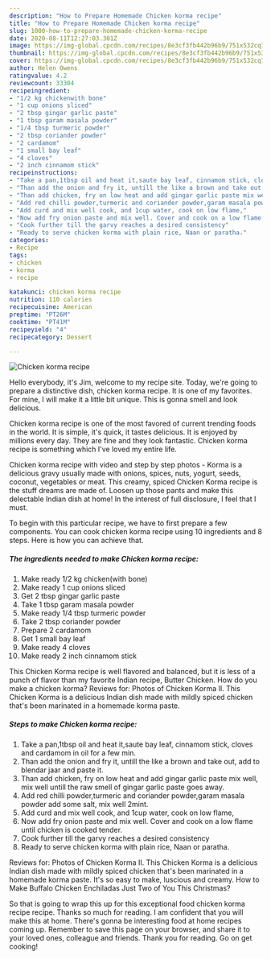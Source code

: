 ```yaml
---
description: "How to Prepare Homemade Chicken korma recipe"
title: "How to Prepare Homemade Chicken korma recipe"
slug: 1000-how-to-prepare-homemade-chicken-korma-recipe
date: 2020-08-11T12:27:03.301Z
image: https://img-global.cpcdn.com/recipes/8e3cf3fb442b96b9/751x532cq70/chicken-korma-recipe-recipe-main-photo.jpg
thumbnail: https://img-global.cpcdn.com/recipes/8e3cf3fb442b96b9/751x532cq70/chicken-korma-recipe-recipe-main-photo.jpg
cover: https://img-global.cpcdn.com/recipes/8e3cf3fb442b96b9/751x532cq70/chicken-korma-recipe-recipe-main-photo.jpg
author: Helen Owens
ratingvalue: 4.2
reviewcount: 33304
recipeingredient:
- "1/2 kg chickenwith bone"
- "1 cup onions sliced"
- "2 tbsp gingar garlic paste"
- "1 tbsp garam masala powder"
- "1/4 tbsp turmeric powder"
- "2 tbsp coriander powder"
- "2 cardamom"
- "1 small bay leaf"
- "4 cloves"
- "2 inch cinnamom stick"
recipeinstructions:
- "Take a pan,1tbsp oil and heat it,saute bay leaf, cinnamom stick, cloves and cardamom in oil for a few min."
- "Than add the onion and fry it, untill the like a brown and take out, add to blendar jaar and paste it."
- "Than add chicken, fry on low heat and add gingar garlic paste mix well, mix well untill the raw smell of gingar garlic paste goes away."
- "Add red chilli powder,turmeric and coriander powder,garam masala powder add some salt, mix well 2mint."
- "Add curd and mix well cook, and 1cup water, cook on low flame,"
- "Now add fry onion paste and mix well. Cover and cook on a low flame until chicken is cooked tender."
- "Cook further till the garvy reaches a desired consistency"
- "Ready to serve chicken korma with plain rice, Naan or paratha."
categories:
- Recipe
tags:
- chicken
- korma
- recipe

katakunci: chicken korma recipe 
nutrition: 110 calories
recipecuisine: American
preptime: "PT26M"
cooktime: "PT41M"
recipeyield: "4"
recipecategory: Dessert

---
```



![Chicken korma recipe](https://img-global.cpcdn.com/recipes/8e3cf3fb442b96b9/751x532cq70/chicken-korma-recipe-recipe-main-photo.jpg)

Hello everybody, it's Jim, welcome to my recipe site. Today, we're going to prepare a distinctive dish, chicken korma recipe. It is one of my favorites. For mine, I will make it a little bit unique. This is gonna smell and look delicious.

Chicken korma recipe is one of the most favored of current trending foods in the world. It is simple, it's quick, it tastes delicious. It is enjoyed by millions every day. They are fine and they look fantastic. Chicken korma recipe is something which I've loved my entire life.

Chicken korma recipe with video and step by step photos - Korma is a delicious gravy usually made with onions, spices, nuts, yogurt, seeds, coconut, vegetables or meat. This creamy, spiced Chicken Korma recipe is the stuff dreams are made of. Loosen up those pants and make this delectable Indian dish at home! In the interest of full disclosure, I feel that I must.


To begin with this particular recipe, we have to first prepare a few components. You can cook chicken korma recipe using 10 ingredients and 8 steps. Here is how you can achieve that.

<!--inarticleads1-->

##### The ingredients needed to make Chicken korma recipe:

1. Make ready 1/2 kg chicken(with bone)
1. Make ready 1 cup onions sliced
1. Get 2 tbsp gingar garlic paste
1. Take 1 tbsp garam masala powder
1. Make ready 1/4 tbsp turmeric powder
1. Take 2 tbsp coriander powder
1. Prepare 2 cardamom
1. Get 1 small bay leaf
1. Make ready 4 cloves
1. Make ready 2 inch cinnamom stick


This Chicken Korma recipe is well flavored and balanced, but it is less of a punch of flavor than my favorite Indian recipe, Butter Chicken. How do you make a chicken korma? Reviews for: Photos of Chicken Korma II. This Chicken Korma is a delicious Indian dish made with mildly spiced chicken that&#39;s been marinated in a homemade korma paste. 

<!--inarticleads2-->

##### Steps to make Chicken korma recipe:

1. Take a pan,1tbsp oil and heat it,saute bay leaf, cinnamom stick, cloves and cardamom in oil for a few min.
1. Than add the onion and fry it, untill the like a brown and take out, add to blendar jaar and paste it.
1. Than add chicken, fry on low heat and add gingar garlic paste mix well, mix well untill the raw smell of gingar garlic paste goes away.
1. Add red chilli powder,turmeric and coriander powder,garam masala powder add some salt, mix well 2mint.
1. Add curd and mix well cook, and 1cup water, cook on low flame,
1. Now add fry onion paste and mix well. Cover and cook on a low flame until chicken is cooked tender.
1. Cook further till the garvy reaches a desired consistency
1. Ready to serve chicken korma with plain rice, Naan or paratha.


Reviews for: Photos of Chicken Korma II. This Chicken Korma is a delicious Indian dish made with mildly spiced chicken that&#39;s been marinated in a homemade korma paste. It&#39;s so easy to make, luscious and creamy. How to Make Buffalo Chicken Enchiladas Just Two of You This Christmas? 

So that is going to wrap this up for this exceptional food chicken korma recipe recipe. Thanks so much for reading. I am confident that you will make this at home. There's gonna be interesting food at home recipes coming up. Remember to save this page on your browser, and share it to your loved ones, colleague and friends. Thank you for reading. Go on get cooking!
